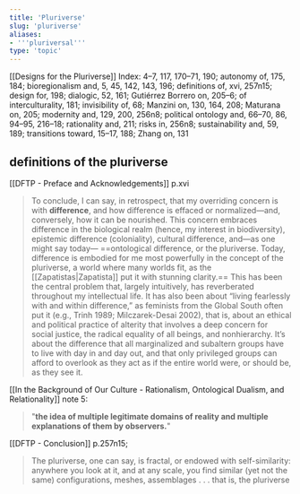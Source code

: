 ```yaml
---
title: 'Pluriverse'
slug: 'pluriverse'
aliases:
- '''pluriversal'''
type: 'topic'
---
```


[[Designs for the Pluriverse]] Index:
	4–7, 117, 170–71, 190; 
	autonomy of, 175, 184; 
	bioregionalism and, 5, 45, 142, 143, 196; 
	definitions of, xvi, 257n15; 
	design for, 198; 
	dialogic, 52, 161; 
	Gutiérrez Borrero on, 205–6; 
	of interculturality, 181; 
	invisibility of, 68; 
	Manzini on, 130, 164, 208; 
	Maturana on, 205; 
	modernity and, 129, 200, 256n8; 
	political ontology and, 66–70, 86, 94–95, 216–18; 
	rationality and, 211; 
	risks in, 256n8; 
	sustainability and, 59, 189; 
	transitions toward, 15–17, 188; 
	Zhang on, 131

## definitions of the pluriverse

[[DFTP - Preface and Acknowledgements]] p.xvi
>To conclude, I can say, in retrospect, that my overriding concern is with **difference**, and how difference is effaced or normalized—and, conversely, how it can be nourished. This concern embraces difference in the biological realm (hence, my interest in biodiversity), epistemic difference (coloniality), cultural difference, and—as one might say today— ==ontological difference, or the pluriverse. Today, difference is embodied for me most powerfully in the concept of the pluriverse, a world where many worlds fit, as the [[Zapatistas|Zapatista]] put it with stunning clarity.== This has been the central problem that, largely intuitively, has reverberated throughout my intellectual life. It has also been about “living fearlessly with and within difference,” as feminists from the Global South often put it (e.g., Trinh 1989; Milczarek-Desai 2002), that is, about an ethical and political practice of alterity that involves a deep concern for social justice, the radical equality of all beings, and nonhierarchy. It’s about the difference that all marginalized and subaltern groups have to live with day in and day out, and that only privileged groups can afford to overlook as they act as if the entire world were, or should be, as they see it.

[[In the Background of Our Culture - Rationalism, Ontological Dualism, and Relationality]] note 5:
>"**the idea of multiple legitimate domains of real­ity and multiple explanations of them by observers.**"

[[DFTP - Conclusion]] p.257n15; 
>The pluriverse, one can say, is fractal, or endowed with self-similarity: anywhere you look at it, and at any scale, you find similar (yet not the same) configurations, meshes, assemblages . . . that is, the pluriverse